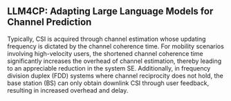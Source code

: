 ## LLM4CP: Adapting Large Language Models for Channel Prediction
Typically, CSI is acquired through channel estimation whose updating frequency is dictated by the channel coherence time. For mobility scenarios involving high-velocity users, the shortened channel coherence time significantly increases the overhead of channel estimation, thereby leading to an appreciable reduction in the system SE. Additionally, in frequency division duplex (FDD) systems where channel reciprocity does not hold, the base station (BS) can only obtain downlink CSI through user feedback, resulting in increased overhead and delay.
